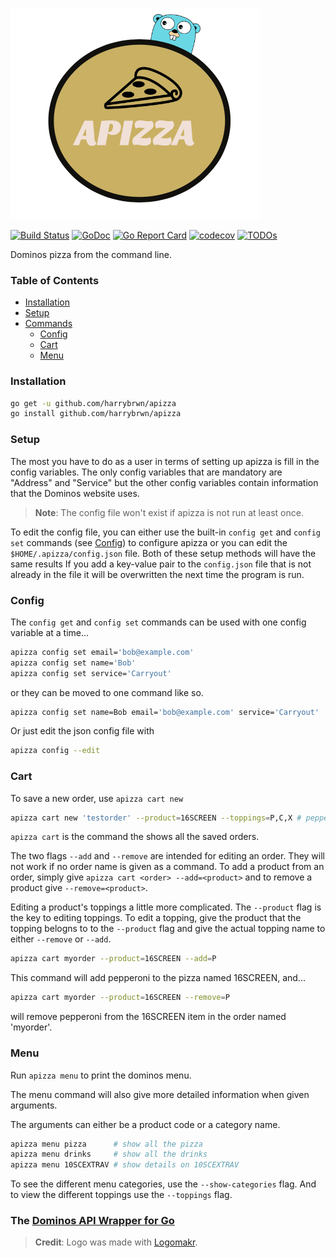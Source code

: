 ![apizza logo](/docs/logo.png)

[![Build Status](https://travis-ci.com/harrybrwn/apizza.svg?branch=master)](https://travis-ci.com/harrybrwn/apizza)
[![GoDoc](https://godoc.org/github.com/github.com/harrybrwn/apizza/dawg?status.svg)](https://pkg.go.dev/github.com/harrybrwn/apizza/dawg?tab=doc)
[![Go Report Card](https://goreportcard.com/badge/github.com/harrybrwn/apizza)](https://goreportcard.com/report/github.com/harrybrwn/apizza)
[![codecov](https://codecov.io/gh/harrybrwn/apizza/branch/master/graph/badge.svg)](https://codecov.io/gh/harrybrwn/apizza)
[![TODOs](https://badgen.net/https/api.tickgit.com/badgen/github.com/harrybrwn/apizza)](https://www.tickgit.com/browse?repo=github.com/harrybrwn/apizza)

Dominos pizza from the command line.

### Table of Contents
- [Installation](#installation)
- [Setup](#setup)
- [Commands](#commands)
	- [Config](#config)
	- [Cart](#cart)
	- [Menu](#menu)

### Installation
```bash
go get -u github.com/harrybrwn/apizza
go install github.com/harrybrwn/apizza
```

### Setup
The most you have to do as a user in terms of setting up apizza is fill in the config variables. The only config variables that are mandatory are "Address" and "Service" but the other config variables contain information that the Dominos website uses.

> **Note**: The config file won't exist if apizza is not run at least once.

To edit the config file, you can either use the built-in `config get` and `config set` commands (see [Config](#config)) to configure apizza or you can edit the `$HOME/.apizza/config.json` file. Both of these setup methods will have the same results If you add a key-value pair to the `config.json` file that is not already in the file it will be overwritten the next time the program is run.


### Config
The `config get` and `config set` commands can be used with one config variable at a time...
```bash
apizza config set email='bob@example.com'
apizza config set name='Bob'
apizza config set service='Carryout'
```
or they can be moved to one command like so.
```bash
apizza config set name=Bob email='bob@example.com' service='Carryout'
```

Or just edit the json config file with
```bash
apizza config --edit
```


### Cart
To save a new order, use `apizza cart new`
```bash
apizza cart new 'testorder' --product=16SCREEN --toppings=P,C,X # pepperoni, cheese, sauce
```
`apizza cart` is the command the shows all the saved orders.

The two flags `--add` and `--remove` are intended for editing an order. They will not work if no order name is given as a command. To add a product from an order, simply give `apizza cart <order> --add=<product>` and to remove a product give `--remove=<product>`.

Editing a product's toppings a little more complicated. The `--product` flag is the key to editing toppings. To edit a topping, give the product that the topping belogns to to the `--product` flag and give the actual topping name to either `--remove` or `--add`.

```bash
apizza cart myorder --product=16SCREEN --add=P
```
This command will add pepperoni to the pizza named 16SCREEN, and...
```bash
apizza cart myorder --product=16SCREEN --remove=P
```
will remove pepperoni from the 16SCREEN item in the order named 'myorder'.


### Menu
Run `apizza menu` to print the dominos menu.

The menu command will also give more detailed information when given arguments.

The arguments can either be a product code or a category name.
```bash
apizza menu pizza      # show all the pizza
apizza menu drinks     # show all the drinks
apizza menu 10SCEXTRAV # show details on 10SCEXTRAV
```
To see the different menu categories, use the `--show-categories` flag. And to view the different toppings use the `--toppings` flag.

### The [Dominos API Wrapper for Go](/docs/dawg.md)

> **Credit**: Logo was made with [Logomakr](https://logomakr.com/).
